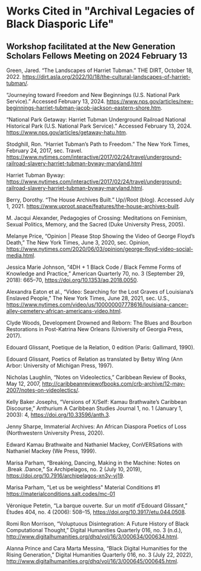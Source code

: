 # Works Cited in "Archival Legacies of Black Diasporic Life" 
## Workshop facilitated at the New Generation Scholars Fellows Meeting on 2024 February 13


Green, Jared. “The Landscapes of Harriet Tubman.” THE DIRT, October 18, 2022. https://dirt.asla.org/2022/10/18/the-cultural-landscapes-of-harriet-tubman/.  

“Journeying toward Freedom and New Beginnings (U.S. National Park Service).” Accessed February 13, 2024. https://www.nps.gov/articles/new-beginnings-harriet-tubman-jacob-jackson-eastern-shore.htm.  

“National Park Getaway: Harriet Tubman Underground Railroad National Historical Park (U.S. National Park Service).” Accessed February 13, 2024. https://www.nps.gov/articles/getaway-hatu.htm.  

Stodghill, Ron. “Harriet Tubman’s Path to Freedom.” The New York Times, February 24, 2017, sec. Travel. https://www.nytimes.com/interactive/2017/02/24/travel/underground-railroad-slavery-harriet-tubman-byway-maryland.html  

Harriet Tubman Byway: https://www.nytimes.com/interactive/2017/02/24/travel/underground-railroad-slavery-harriet-tubman-byway-maryland.html.  

Berry, Dorothy. “The House Archives Built.” Up//Root (blog). Accessed July 1, 2021. https://www.uproot.space/features/the-house-archives-built.




M. Jacqui Alexander, Pedagogies of Crossing: Meditations on Feminism, Sexual Politics, Memory, and the Sacred (Duke University Press, 2005).

Melanye Price, “Opinion | Please Stop Showing the Video of George Floyd’s Death,” The New York Times, June 3, 2020, sec. Opinion, https://www.nytimes.com/2020/06/03/opinion/george-floyd-video-social-media.html.

Jessica Marie Johnson, “4DH + 1 Black Code / Black Femme Forms of Knowledge and Practice,” American Quarterly 70, no. 3 (September 29, 2018): 665–70, https://doi.org/10.1353/aq.2018.0050.

Alexandra Eaton et al., “Video: Searching for the Lost Graves of Louisiana’s Enslaved People,” The New York Times, June 28, 2021, sec. U.S., https://www.nytimes.com/video/us/100000007778616/louisiana-cancer-alley-cemetery-african-americans-video.html.

Clyde Woods, Development Drowned and Reborn: The Blues and Bourbon Restorations in Post-Katrina New Orleans (University of Georgia Press, 2017).

Edouard Glissant, Poetique de la Relation, 0 edition (Paris: Gallimard, 1990).

Edouard Glissant, Poetics of Relation as translated by Betsy Wing (Ann Arbor: University of Michigan Press, 1997).

Nicholas Laughlin, “Notes on Videolectics,” Caribbean Review of Books, May 12, 2007, http://caribbeanreviewofbooks.com/crb-archive/12-may-2007/notes-on-videolectics/.

Kelly Baker Josephs, “Versions of X/Self: Kamau Brathwaite’s Caribbean Discourse,” Anthurium A Caribbean Studies Journal 1, no. 1 (January 1, 2003): 4, https://doi.org/10.33596/anth.3.

Jenny Sharpe, Immaterial Archives: An African Diaspora Poetics of Loss (Northwestern University Press, 2020).

Edward Kamau Brathwaite and Nathaniel Mackey, ConVERSations with Nathaniel Mackey (We Press, 1999).

Marisa Parham, “Breaking, Dancing, Making in the Machine: Notes on .Break .Dance,” Sx Archipelagos, no. 2 (July 10, 2019), https://doi.org/10.7916/archipelagos-xn3y-vj19.

Marisa Parham, "Let us be weightless" Material Conditions #1 https://materialconditions.salt.codes/mc-01

Véronique Petetin, “La barque ouverte. Sur un motif d’Edouard Glissant,” Études 404, no. 4 (2006): 508–15, https://doi.org/10.3917/etu.044.0508.

Romi Ron Morrison, “Voluptuous Disintegration: A Future History of Black Computational Thought,” Digital Humanities Quarterly 016, no. 3 (n.d.), http://www.digitalhumanities.org/dhq/vol/16/3/000634/000634.html.

Alanna Prince and Cara Marta Messina, “Black Digital Humanities for the Rising Generation,” Digital Humanities Quarterly 016, no. 3 (July 22, 2022), http://www.digitalhumanities.org/dhq/vol/16/3/000645/000645.html.

